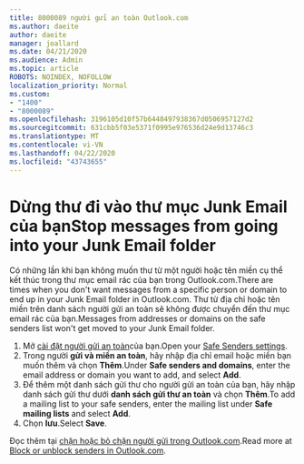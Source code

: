 ```yaml
---
title: 8000089 người gửi an toàn Outlook.com
ms.author: daeite
author: daeite
manager: joallard
ms.date: 04/21/2020
ms.audience: Admin
ms.topic: article
ROBOTS: NOINDEX, NOFOLLOW
localization_priority: Normal
ms.custom:
- "1400"
- "8000089"
ms.openlocfilehash: 3196105d10f57b6448497938367d0506957127d2
ms.sourcegitcommit: 631cbb5f03e5371f0995e976536d24e9d13746c3
ms.translationtype: MT
ms.contentlocale: vi-VN
ms.lasthandoff: 04/22/2020
ms.locfileid: "43743655"
---
```

# <a name="stop-messages-from-going-into-your-junk-email-folder"></a><span data-ttu-id="58033-102">Dừng thư đi vào thư mục Junk Email của bạn</span><span class="sxs-lookup"><span data-stu-id="58033-102">Stop messages from going into your Junk Email folder</span></span>

<span data-ttu-id="58033-103">Có những lần khi bạn không muốn thư từ một người hoặc tên miền cụ thể kết thúc trong thư mục email rác của bạn trong Outlook.com.</span><span class="sxs-lookup"><span data-stu-id="58033-103">There are times when you don't want messages from a specific person or domain to end up in your Junk Email folder in Outlook.com.</span></span> <span data-ttu-id="58033-104">Thư từ địa chỉ hoặc tên miền trên danh sách người gửi an toàn sẽ không được chuyển đến thư mục email rác của bạn.</span><span class="sxs-lookup"><span data-stu-id="58033-104">Messages from addresses or domains on the safe senders list won't get moved to your Junk Email folder.</span></span>

1. <span data-ttu-id="58033-105">Mở [cài đặt người gửi an toàn](https://go.microsoft.com/fwlink/?linkid=2035804)của bạn.</span><span class="sxs-lookup"><span data-stu-id="58033-105">Open your [Safe Senders settings](https://go.microsoft.com/fwlink/?linkid=2035804).</span></span>
2. <span data-ttu-id="58033-106">Trong người **gửi và miền an toàn**, hãy nhập địa chỉ email hoặc miền bạn muốn thêm và chọn **Thêm**.</span><span class="sxs-lookup"><span data-stu-id="58033-106">Under **Safe senders and domains**, enter the email address or domain you want to add, and select **Add**.</span></span>
3. <span data-ttu-id="58033-107">Để thêm một danh sách gửi thư cho người gửi an toàn của bạn, hãy nhập danh sách gửi thư dưới **danh sách gửi thư an toàn** và chọn **Thêm**.</span><span class="sxs-lookup"><span data-stu-id="58033-107">To add a mailing list to your safe senders, enter the mailing list under **Safe mailing lists** and select **Add**.</span></span>
4. <span data-ttu-id="58033-108">Chọn **lưu**.</span><span class="sxs-lookup"><span data-stu-id="58033-108">Select **Save**.</span></span>

<span data-ttu-id="58033-109">Đọc thêm tại [chặn hoặc bỏ chặn người gửi trong Outlook.com](https://support.office.com/article/afba1c94-77bb-4f50-8b85-057cf52f4d5e?wt.mc_id=Office_Outlook_com_Alchemy).</span><span class="sxs-lookup"><span data-stu-id="58033-109">Read more at [Block or unblock senders in Outlook.com](https://support.office.com/article/afba1c94-77bb-4f50-8b85-057cf52f4d5e?wt.mc_id=Office_Outlook_com_Alchemy).</span></span>